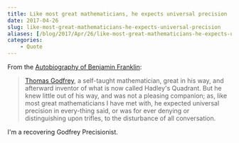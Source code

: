 ```yaml
---
title: Like most great mathematicians, he expects universal precision
date: 2017-04-26
slug: like-most-great-mathematicians-he-expects-universal-precision
aliases: [/blog/2017/Apr/26/like-most-great-mathematicians-he-expects-universal-precision/]
categories:
    - Quote
---
```


From the [Autobiography of Benjamin Franklin](http://amzn.to/2qe0hRp):

> [Thomas Godfrey](https://en.wikipedia.org/wiki/Thomas_Godfrey_(inventor)), a self-taught mathematician, great in his way, and afterward inventor of what is now called Hadley's Quadrant. But he knew little out of his way, and was not a pleasing companion; as, like most great mathematicians I have met with, he expected universal precision in every-thing said, or was for ever denying or distinguishing upon trifles, to the disturbance of all conversation.

I'm a recovering Godfrey Precisionist.